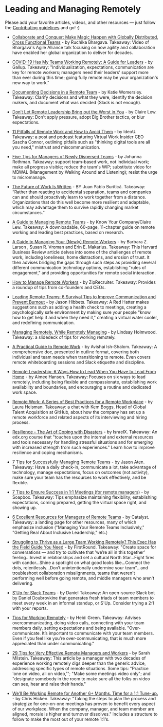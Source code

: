 # Leading and Managing Remotely

Please add your favorite articles, videos, and other resources — just follow the [Contributing guidelines](https://github.com/LappleApple/awesome-leading-and-managing/blob/master/CONTRIBUTING.md) and go! :)

- [Collaborate and Conquer: Make Magic Happen with Globally Distributed, Cross Functional Teams](https://www.agilealliance.org/resources/videos/collaborate-and-conquer-make-magic-happen-with-globally-distributed-cross-functional-teams-ruchika-bhargava/) - by Ruchika Bhargava. Takeaway: Video of Bhargava's Agile Alliance talk focusing on how agility and collaboration have enabled her global organization to deliver for decades. 

- [COVID-19 Has My Teams Working Remotely: A Guide for Leaders](https://www.gallup.com/workplace/288956/covid-teams-working-remotely-guide-leaders.aspx) - by Gallup. Takeaway: "Individualization, expectations, communication are key for remote workers; managers need their leaders' support more than ever during this time; going fully remote may be your organization's new way to work."

- [Documenting Decisions in a Remote Team](https://medium.com/@kawomersley/documenting-decisions-in-a-remote-team-b53cb615ae73) - by Katie Womersley. Takeaway: Clarify decisions and what they were, identify the decision makers, and document what was decided (Slack is not enough).

- [Don’t Let Remote Leadership Bring out the Worst in You](https://knowyourteam.com/blog/2020/04/09/dont-let-remote-leadership-bring-out-the-worst-in-you/) - by Claire Lew. Takeaway: Don't apply pressure, adopt Big Brother tactics, or blur expectations. 

- [11 Pitfalls of Remote Work and How to Avoid Them](https://www.ideou.com/blogs/inspiration/11-pitfalls-of-remote-work-and-how-to-avoid-them) - by IdeoU. Takeaway: a post and podcast featuring Virtual Work Insider CEO Sascha Connor, outlining pitfalls such as "thinking digital tools are all you need," mistrust and miscommunication.

- [Five Tips for Managers of Newly Dispersed Teams](https://www.jrothman.com/mpd/2020/03/five-tips-for-managers-of-newly-dispersed-teams/) - by Johanna Rothman. Takeaway: support team-based work, not individual work; make all progress visible; reduce the team's WIP; substitute video for MBWAL (Management by Walking Around and Listening); resist the urge to micromanage.

- [The Future of Work Is Written](https://increment.com/remote/future-of-work-is-written/) - BY Juan Pablo Buriticá. Takeaway: “Rather than reacting to accidental separation, teams and companies can and should proactively learn to work together from a distance. Organizations that do this well become more resilient and adaptable, which may advantage them to survive rapidly changing market circumstances.”

- [A Guide to Managing Remote Teams](https://knowyourteam.com/m/managing_remote_teams) - by Know Your Company/Claire Lew. Takeaway: A downloadable, 60-page, 11-chapter guide on remote working and leading best practices, based on research.

- [A Guide to Managing Your (Newly) Remote Workers](https://hbr.org/2020/03/a-guide-to-managing-your-newly-remote-workers) - by Barbara Z. Larson , Susan R. Vroman and Erin E. Makarius. Takeaway: This Harvard Business Review article delves into some of the challenges of remote work, including loneliness, home distractions, and erosion of trust. It then advises bridging the gaps through such steps as providing several different communication technology options, establishing "rules of engagement," and providing opportunities for remote social interaction.

- [How to Manage Remote Workers](https://www.ziprecruiter.com/blog/how-to-manage-remote-workers) - by ZipRecruiter. Takeaway: Provides a roundup of tips from co-founders and CEOs.

- [Leading Remote Teams: 6 Survival Tips to Improve Communication and Prevent Burnout](https://enterprisersproject.com/article/2020/3/leading-remote-teams-6-survival-tips?sc_cid=7016000000127eyAAA) - by Jason Hibbets. Takeaway: A Red Hatter makes suggestions such as adding a health check to meetings, creating a psychologically safe environment by making sure your people "know how to get help if and when they need it," creating a virtual water cooler, and redefining communication.

- [Managing Remotely, While Remotely Managing](https://speakerdeck.com/auxesis/managing-remotely-while-remotely-managing) - by
Lindsay Holmwood. Takeaway: a slidedeck of tips for working remotely. 

- [A Practical Guide to Remote Work](https://docs.google.com/document/u/1/d/1FH_2ViEkoFxIgVrEOTZWfs8cUQzkNRLfkeqA37hK690/mobilebasic) - by Avishai Ish-Shalom. Takeaway: A comprehensive doc, presented in outline format, covering both individual and team needs when transitioning to remote. Even covers remote whiteboarding sessions and Slack etiquette and discipline.

- [Remote Leadership: 6 Ways How to Lead When You Have to Lead From Home](https://theglasshammer.com/2020/03/31/remote-leadership-6-ways-how-to-lead-when-you-have-to-lead-from-home/) - by Aimee Hansen. Takeaway: Focuses on six ways to lead remotely, including being flexible and compassionate, establishing work availability and boundaries, and encouraging a routine and dedicated work space.

- [Remote Work: A Series of Best Practices for a Remote Workplace](https://github.blog/2020-04-10-remote-work-a-series-of-best-practices-for-a-remote-workplace/) - by Laura Heisman. Takeaway: a chat with Kem Boggs, Head of Global Talent Acquisition at GitHub, about how the company has set up a remote workforce and related aspects of its interviewing and hiring process. 

- [Resilience - The Art of Coping with Disasters](https://www.edx.org/course/resilience-the-art-of-coping-with-disasters) - by IsraelX. Takeaway: An edx.org course that "touches upon the internal and external resources and tools necessary for handling stressful situations and for emerging with increased strength from such experiences." Learn how to improve resilience and coping mechanisms.

- [7 Tips for Successfully Managing Remote Teams](https://www.inc.com/jason-aten/7-tips-for-working-fsuccessfully-managing-remote-teams.html) - by Jason Aten. Takeaway: Have a daily check-in, communicate a lot, take advantage of technology, manage expectations, focus on outcomes (not activity), make sure your team has the resources to work effectively, and be flexible. 

- [7 Tips to Ensure Success in 1:1 Meetings (for remote managers)](https://soapboxhq.com/blog/management-skills/1-on-1-meeting-tips-remote-managers) - by Soapbox. Takeaway: Tips emphasize maintaining flexibility, establishing expectations, coming prepared, getting the virtual space right, and showing up.

- [6 Excellent Resources for Managers of Remote Teams](https://www.catalyst.org/2020/03/26/remote-work-roundup-managers-6-excellent-resources/) - by Catalyst. Takeaway: a landing page for other resources, many of which emphasize inclusion ("Managing Your Remote Teams Inclusively," "Getting Real About Inclusive Leadership," etc.) 

- [Struggling to Thrive as a Large Team Working Remotely? This Exec Has the Field Guide You Need](https://firstround.com/review/struggling-to-thrive-as-a-large-team-working-remotely-this-exec-has-the-field-guide-you-need/) - by FirstRound. Takeaway: "Create space for conversations — and try to cultivate that 'we’re all in this together' feeling...Invest in relationships and set a cultural North Star...Fight fires with candor...Shine a spotlight on what good looks like...Connect the dots, relentlessly...Don’t unintentionally undermine your team"...and troubleshoot collaboration misalignments, teams that weren't performing well before going remote, and middle managers who aren't delivering.

- [S'Up for Slack Teams](https://sup.playplay.io/) - by Daniel Takeaway: An open-source Slack bot by Daniel Doubrovkine that generates fresh triads of team members to meet every week in an informal standup, or S'Up. Consider trying a 2:1 with your reports.

- [Tips for Working Remotely](https://brightmove.com/blog/tips-for-working-remotely) - by Heidi Green. Takeaway: Advises overcommunicating, doing video calls, connecting with your team members daily, setting expectations and being available. "Over-communicate. It’s important to communicate with your team members. Even if you feel like you’re over-communicating, that is much more appreciated than under communicating."

- [29 Tips for Very Effective Remote Managers and Workers](https://medium.com/better-programming/29-tips-for-very-effective-remote-managers-and-workers-3b20d897ceb3) - by Sarah Milstein. Takeaway: This article by a manager with two decades of experience working remotely digs deeper than the generic advice, addressing specific types of remote situations. Some tips: "Practice 'one on video, all on video,'"; "Make some meetings video only"; and "designate somebody in the room to make sure all the folks on video can see, hear and raise their hands."

- [We'll Be Working Remote for Another 6+ Months. Time for a 1:1 Tune-up.](https://blog.nuffsaid.com/running-one-on-ones) - by Chris Hicken. Takeaway: "Taking the steps to plan the process and strategize for one-on-one meetings has proven to benefit every aspect of our workplace. When the company, manager, and team member are aligned, morale is higher and turnover dissolves." Includes a structure to follow to make the most out of your remote 1:1's.
